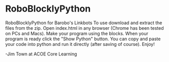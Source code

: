 # RoboBlocklyPython
RoboBlocklyPython for Barobo's Linkbots
To use download and extract the files from the zip.  Open index.html in any browser (Chrome has been tested on PCs and Macs).  Make your program using the blocks.  When your program is ready click the "Show Python" button.  You can copy and paste your code into python and run it directly (after saving of course).  Enjoy! 

-Jim Town at ACOE Core Learning
